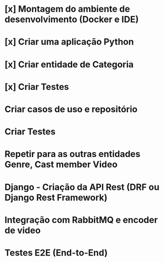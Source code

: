 # [x] Montagem do ambiente de desenvolvimento (Docker e IDE)
# [x] Criar uma aplicação Python
# [x] Criar entidade de Categoria
# [x] Criar Testes
# Criar casos de uso e repositório
# Criar Testes

# Repetir para as outras entidades Genre, Cast member Video

# Django - Criação da API Rest (DRF ou Django Rest Framework)
# Integração com RabbitMQ e encoder de video
# Testes E2E (End-to-End) 
